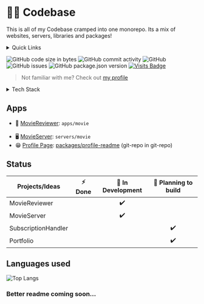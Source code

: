 # 🧑‍💻 Codebase

This is all of my Codebase cramped into one monorepo.
Its a mix of websites, servers, libraries and packages!

<details>
  <summary>Quick Links</summary>
  <br />
  <ul>
    <li><a href="https://github.com/VincentThomas06/Codebase#Apps">Apps in codebase</a></li>
    <li><a href="https://github.com/VincentThomas06/Codebase#Status">Status of apps</a></li>
    <li><a href="https://github.com/VincentThomas06/Codebase#languages-used">Languages used</a></li>
  </ul>
  <br />
</details>

![GitHub code size in bytes](https://img.shields.io/github/languages/code-size/VincentThomas06/Codebase?color=red&label=codebase&style=flat-square)
![GitHub commit activity](https://img.shields.io/github/commit-activity/m/VincentThomas06/Codebase?style=flat-square)
![GitHub](https://img.shields.io/github/license/VincentThomas06/Codebase?style=flat-square&color=yellow)
![GitHub issues](https://img.shields.io/github/issues-raw/VincentThomas06/Codebase?style=flat-square)
![GitHub package.json version](https://img.shields.io/github/package-json/v/VincentThomas06/Codebase?style=flat-square)
[![Visits Badge](https://badges.pufler.dev/visits/VincentThomas06/Codebase?style=flat-square)](https:braydoncoyer.dev)

> Not familiar with me? Check out [my profile](https://github.com/VincentThomas06)

<details>
  <summary>Tech Stack</summary>
  <br/>
    <b>🌐 Web</b>&nbsp;&nbsp;&nbsp;&nbsp;&nbsp;&nbsp;&nbsp;<a href="https://nestjs.com">React</a>
    <br />
    <b>🕸 Servers</b>&nbsp;&nbsp;&nbsp;<a href="https://nestjs.org">Nestjs</a>
  <br />
    <b>◼ Cli:s</b>&nbsp;&nbsp;&nbsp;&nbsp;&nbsp;&nbsp;&nbsp;&nbsp;&nbsp;<a href="https://oclif.io">Oclif</a>
</details>

## Apps

- 🎥 [MovieReviewer](https://github.com/VincentThomas06/Codebase/tree/main/apps/movie): `apps/movie`<br/><br/>
- 🖥️ [MovieServer](https://github.com/VincentThomas06/Codebase/tree/main/servers/movie): `servers/movie`
- 😁 [Profile Page](https://github.com/VincentThomas06): [packages/profile-readme](https://github.com/VincentThomas06/VincentThomas06) (git-repo in git-repo)

## Status

| Projects/Ideas      | ⚡ Done | 🚧 In Development | 🤔 Planning to build |
| ------------------- | :-----: | :---------------: | :------------------: |
| MovieReviewer       |         |        ✔️         |                      |
| MovieServer         |         |        ✔️         |                      |
| SubscriptionHandler |         |                   |          ✔️          |
| Portfolio           |         |                   |          ✔️          |

## Languages used

![Top Langs](https://github-readme-stats.vercel.app/api/top-langs/?username=VincentThomas06&layout=compact&theme=codeSTACKr)

### Better readme coming soon...
